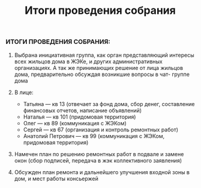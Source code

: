 ﻿---
layout: post
published: true
title: Итоги проведения собрания
---

### ИТОГИ ПРОВЕДЕНИЯ СОБРАНИЯ:
1. Выбрана инициативная группа, как орган
представляющий интересы всех жильцов дома в
ЖЭКе, и других административных организациях. А
так же принимающих решение от лица жильцов дома,
предварительно обсуждая возникшие вопросы в чат-
группе дома

2. В лице:  
   * Татьяна — кв 13 (отвечает за фонд дома, сбор денег,
составление финансовых отчетов, написание объявлений)
   * Наталья — кв 101 (придомовая территория)
   * Олег — кв 89 (коммуникация с ЖЭКом)
   * Сергей — кв 67 (организация и контроль ремонтных работ)
   * Анатолий Петрович — кв 99 (коммуникация с ЖЭКом,
придомовая территория)

2. Намечен план по решению ремонтных работ в подвале
и замене окон (сбор подписей, передача в жэк
коллективного заявления)

3. Обсужден план ремонта и дальнейшего улучшения
входной зоны в дом, и мест работы консьержей